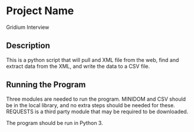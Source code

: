 # Project Name
Gridium Interview

## Description
This is a python script that will pull and XML file from the web, find and extract data from the XML, and write the data to
a CSV file. 

## Running the Program

Three modules are needed to run the program. MINIDOM and CSV should be in the local library, and no extra steps should be needed for these. REQUESTS is a third party module that may be required to be downloaded.

The program should be run in Python 3.

